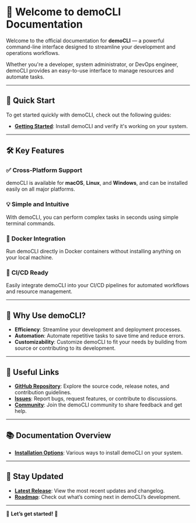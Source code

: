 ﻿# 🌟 Welcome to demoCLI Documentation

Welcome to the official documentation for **demoCLI** — a powerful command-line interface designed to streamline your development and operations workflows.

Whether you're a developer, system administrator, or DevOps engineer, demoCLI provides an easy-to-use interface to manage resources and automate tasks.

---

## 🚀 Quick Start

To get started quickly with demoCLI, check out the following guides:

- **[Getting Started](getting-started.html)**: Install demoCLI and verify it's working on your system.

---

## 🛠️ Key Features

### ✅ **Cross-Platform Support**
demoCLI is available for **macOS**, **Linux**, and **Windows**, and can be installed easily on all major platforms.

### 💡 **Simple and Intuitive**
With demoCLI, you can perform complex tasks in seconds using simple terminal commands.

### 🐳 **Docker Integration**
Run demoCLI directly in Docker containers without installing anything on your local machine.

### 🔄 **CI/CD Ready**
Easily integrate demoCLI into your CI/CD pipelines for automated workflows and resource management.

---

## 🎯 Why Use demoCLI?

- **Efficiency**: Streamline your development and deployment processes.
- **Automation**: Automate repetitive tasks to save time and reduce errors.
- **Customizability**: Customize demoCLI to fit your needs by building from source or contributing to its development.

---

## 🔗 Useful Links

- **[GitHub Repository](https://github.com/Vineet-Fullstack/demoCLI)**: Explore the source code, release notes, and contribution guidelines.
- **[Issues](https://github.com/Vineet-Fullstack/demoCLI/issues)**: Report bugs, request features, or contribute to discussions.
- **[Community](#)**: Join the demoCLI community to share feedback and get help.

---

## 📚 Documentation Overview

- **[Installation Options](getting-started.html)**: Various ways to install demoCLI on your system.

---

## 🎉 Stay Updated

- **[Latest Release](https://github.com/Vineet-Fullstack/demoCLI/releases)**: View the most recent updates and changelog.
- **[Roadmap](#)**: Check out what’s coming next in demoCLI’s development.

---

🎉 **Let’s get started!** 🎉
